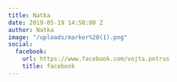 ```yaml
---
title: Natka
date: 2019-05-19 14:58:00 Z
author: Natka
image: "/uploads/marker%20(1).png"
social:
  facebook:
    url: https://www.facebook.com/vojta.petrus
    title: facebook
---
```


